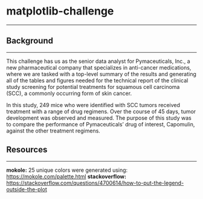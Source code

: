 # matplotlib-challenge
---
## Background
---
This challenge has us as the senior data analyst for Pymaceuticals, Inc., a new pharmaceutical company that specializes in anti-cancer medications, where we are tasked with a top-level summary of the results and generating all of the tables and figures needed for the technical report of the clinical study screening for potential treatments for squamous cell carcinoma (SCC), a commonly occurring form of skin cancer.

In this study, 249 mice who were identified with SCC tumors received treatment with a range of drug regimens. Over the course of 45 days, tumor development was observed and measured. The purpose of this study was to compare the performance of Pymaceuticals’ drug of interest, Capomulin, against the other treatment regimens.

## Resources
---
**mokole:** 25 unique colors were generated using: https://mokole.com/palette.html
**stackoverflow:** https://stackoverflow.com/questions/4700614/how-to-put-the-legend-outside-the-plot